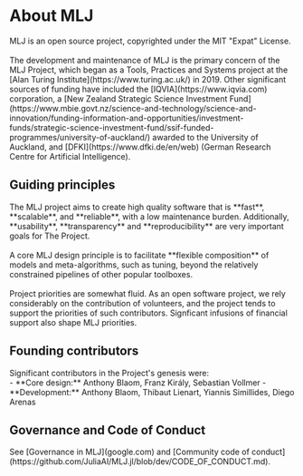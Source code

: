 # About MLJ
<div class="md-block-cont-big">
<p>
MLJ is an open source project, copyrighted under the MIT "Expat" License.
<br><br>
The development and maintenance of MLJ is the primary concern of the MLJ Project, which
began as a Tools, Practices and Systems project at the [Alan Turing
Institute](https://www.turing.ac.uk/) in 2019. Other significant sources of funding have
included the [IQVIA](https://www.iqvia.com) corporation, a [New Zealand Strategic Science
Investment
Fund](https://www.mbie.govt.nz/science-and-technology/science-and-innovation/funding-information-and-opportunities/investment-funds/strategic-science-investment-fund/ssif-funded-programmes/university-of-auckland/)
awarded to the University of Auckland, and [DFKI](https://www.dfki.de/en/web) (German
Research Centre for Artificial Intelligence).
</p>
</div>

## Guiding principles
<div class="md-block-cont-float">
<p>
The MLJ project aims to create high quality software that is **fast**, **scalable**, and
**reliable**, with a low maintenance burden. Additionally, **usability**,
**transparency** and **reproducibility** are very important goals for The
Project. 
<br><br>
A core MLJ design principle is to facilitate **flexible composition** of models and
meta-algorithms, such as tuning, beyond the relatively constrained pipelines of
other popular toolboxes.
<br><br>
Project priorities are somewhat fluid. As an open software project, we rely considerably
on the contribution of volunteers, and the project tends to support the priorities of such
contributors. Signficant infusions of financial support also shape MLJ priorities. 
</p>
</div>

## Founding contributors
<div class="md-block-cont-float"> 
<p> 
Significant contributors in the Project's genesis were:
<br>
- **Core design:** Anthony Blaom, Franz Király, Sebastian Vollmer
- **Development:** Anthony Blaom, Thibaut Lienart, Yiannis Simillides, Diego Arenas 

## Governance and Code of Conduct
<div class="md-block-cont-float">
<p>
See [Governance in MLJ](google.com) and [Community code of conduct](https://github.com/JuliaAI/MLJ.jl/blob/dev/CODE_OF_CONDUCT.md).
</p>
</div>
